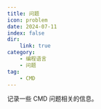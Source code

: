 ```yaml
---
title: 问题
icon: problem
date: 2024-07-11
index: false
dir:
    link: true
category: 
    - 编程语言
    - 问题
tag:
    - CMD
---
```


记录一些 CMD 问题相关的信息。

<!-- more -->

<AutoCatalog />
